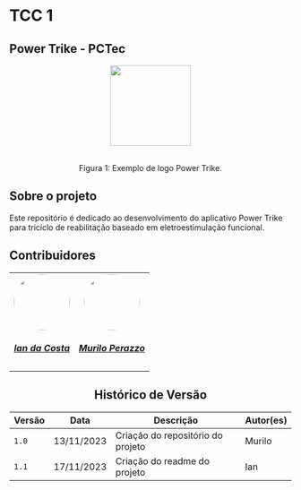 # TCC 1 
## Power Trike - PCTec

<div align="center">
    <img src="https://images.vexels.com/media/users/3/142890/isolated/preview/4ea2d7c4bf3cad23a4f18ee58752deb8-logotipo-de-aneis-de-alta-tecnologia.png" style="width:15vw"/>
  <br><br>
    <p> Figura 1: Exemplo de logo Power Trike.</p> 
</div>

<!-- ABOUT THE PROJECT -->
## Sobre o projeto
   Este repositório é dedicado ao desenvolvimento do aplicativo Power Trike para tricíclo de reabilitação baseado em eletroestimulação funcional.

## Contribuidores
<center>
<table align="center">
    <tr>
        <td align="center">
            <a href="https://github.com/ian-dcg">
                <img style="border-radius: 50%;" src="https://github.com/ian-dcg.png" width="100px;"/>
                <h5 class="text-center">Ian da Costa</h5>
            </a>
        </td>
        <td align="center">
            <a href="https://github.com/murilopbs">
                <img style="border-radius: 50%;" src="https://github.com/murilopbs.png" width="100px;"/>
                <h5 class="text-center">Murilo Perazzo</h5>
            </a>
        </td>
</table>

  
## Histórico de Versão

| Versão | Data          | Descrição                          | Autor(es)     |
| ------ | ------------- | ---------------------------------- | ------------- | 
| `1.0`  | 13/11/2023    | Criação do repositório do projeto  | Murilo        |
| `1.1`  | 17/11/2023    | Criação do readme do projeto       | Ian           |
